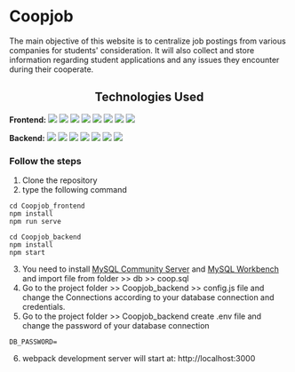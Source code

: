 # Coopjob 
The main objective of this website is to centralize job postings from various companies for students' consideration. It will also collect and store information regarding student applications and any issues they encounter during their cooperate.

<h2 align="center">Technologies Used </h2>

**Frontend:**
<img src="https://img.shields.io/badge/-JavaScript-black?style=flat-square&logo=javascript"/>
<img src="https://img.shields.io/badge/-Nodejs-black?style=flat-square&logo=Node.js"/>
<img src="https://img.shields.io/badge/-Expressjs-black?style=flat-square&logo=Express.js"/>
<img src="https://img.shields.io/badge/-React-black?style=flat-square&logo=react"/>
<img src="https://img.shields.io/badge/-MongoDB-black?style=flat-square&logo=mongodb"/>
<img src="https://img.shields.io/badge/-MySQL-black?style=flat-square&logo=mysql"/>
<img src="https://img.shields.io/badge/-Git-black?style=flat-square&logo=git"/>
<img src="https://img.shields.io/badge/-GitHub-black?style=flat-square&logo=github"/>

**Backend:**
<img src="https://img.shields.io/badge/C-00599C?style=flat-square&logo=c&logoColor=white"/>
<img src="https://img.shields.io/badge/-java-E34A86?style=flat-square&logo=java"/>
<img src="https://img.shields.io/badge/-C++-00599C?style=flat-square&logo=c"/>
<img src="https://img.shields.io/badge/-HTML5-E34F26?style=flat-square&logo=html5&logoColor=white"/>
<img src="https://img.shields.io/badge/-CSS3-1572B6?style=flat-square&logo=css3"/>
<img src="https://img.shields.io/badge/-Bootstrap-563D7C?style=flat-square&logo=bootstrap"/>
<img src="https://img.shields.io/badge/-Heroku-430098?style=flat-square&logo=heroku"/>


### Follow the steps
1) Clone the repository
2) type the following command

```
cd Coopjob_frontend
npm install
npm run serve
```

```
cd Coopjob_backend
npm install
npm start
```
3) You need to install [MySQL Community Server](https://dev.mysql.com/downloads/mysql/) and [MySQL Workbench](https://www.mysql.com/products/workbench/) and import file from folder >> db >> coop.sql
4) Go to the project folder >> Coopjob_backend >> config.js file and change the Connections according to your database connection and credentials.
5) Go to the project folder >> Coopjob_backend create .env file and change the password of your database connection
```
DB_PASSWORD=
```
6) webpack development server will start at: http://localhost:3000
